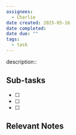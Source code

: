 ```yaml
---
assignees:
  - Charlie
date created: 2025-05-16
date completed: 
date due: ""
tags:
  - task
---
```


description::<br>

## Sub-tasks

 - [ ] 
 - [ ] 
 - [ ] 

## Relevant Notes

